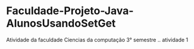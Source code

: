 # Faculdade-Projeto-Java-AlunosUsandoSetGet
Atividade da faculdade Ciencias da computação 3° semestre .. atividade 1
